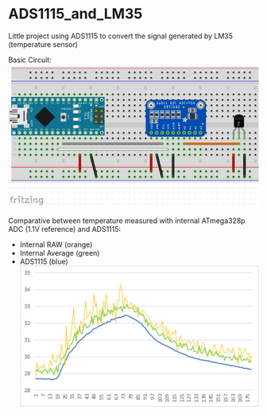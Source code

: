 # ADS1115_and_LM35

Little project using ADS1115 to convert the signal generated by LM35 (temperature sensor)

Basic Circuit:
![alt text](https://github.com/agaelema/ADS1115_and_LM35/blob/master/imagens/circuito-fritzing-orig.png?raw=true "Logo Title Text 1")

Comparative between temperature measured with internal ATmega328p ADC (1.1V reference) and ADS1115:
* Internal RAW (orange)
* Internal Average (green)
* ADS1115 (blue)
![alt text](https://github.com/agaelema/ADS1115_and_LM35/blob/master/imagens/ADS1115-vs-nanoADC.jpg?raw=true "Logo Title Text 1")